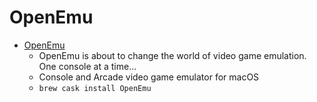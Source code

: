 # OpenEmu
- [OpenEmu](https://openemu.org/)
  -  OpenEmu is about to change the world of video game emulation. One console at a time...
  - Console and Arcade video game emulator for macOS
  - `brew cask install OpenEmu`
